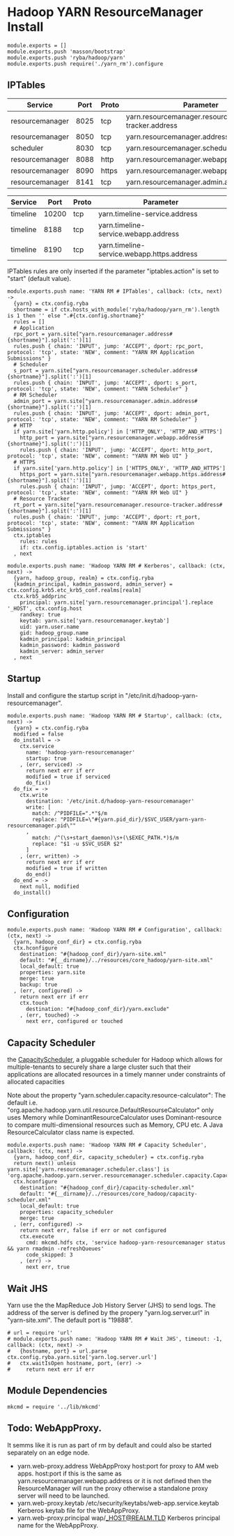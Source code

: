 
# Hadoop YARN ResourceManager Install

    module.exports = []
    module.exports.push 'masson/bootstrap'
    module.exports.push 'ryba/hadoop/yarn'
    module.exports.push require('./yarn_rm').configure

## IPTables

| Service    | Port | Proto  | Parameter                  |
|------------|------|--------|----------------------------|
| resourcemanager | 8025  | tcp    | yarn.resourcemanager.resource-tracker.address | x
| resourcemanager | 8050  | tcp    | yarn.resourcemanager.address                  | x
| scheduler       | 8030  | tcp    | yarn.resourcemanager.scheduler.address        | x
| resourcemanager | 8088  | http   | yarn.resourcemanager.webapp.address           | x
| resourcemanager | 8090  | https  | yarn.resourcemanager.webapp.https.address     | 
| resourcemanager | 8141  | tcp    | yarn.resourcemanager.admin.address            | x

| Service    | Port | Proto  | Parameter                  |
|------------|------|--------|----------------------------|
| timeline | 10200 | tcp    | yarn.timeline-service.address                 | 
| timeline | 8188  | tcp    | yarn.timeline-service.webapp.address          | x
| timeline | 8190  | tcp    | yarn.timeline-service.webapp.https.address    | x

IPTables rules are only inserted if the parameter "iptables.action" is set to 
"start" (default value).

    module.exports.push name: 'YARN RM # IPTables', callback: (ctx, next) ->
      {yarn} = ctx.config.ryba
      shortname = if ctx.hosts_with_module('ryba/hadoop/yarn_rm').length is 1 then '' else ".#{ctx.config.shortname}"
      rules = []
      # Application
      rpc_port = yarn.site["yarn.resourcemanager.address#{shortname}"].split(':')[1]
      rules.push { chain: 'INPUT', jump: 'ACCEPT', dport: rpc_port, protocol: 'tcp', state: 'NEW', comment: "YARN RM Application Submissions" }
      # Scheduler
      s_port = yarn.site["yarn.resourcemanager.scheduler.address#{shortname}"].split(':')[1]
      rules.push { chain: 'INPUT', jump: 'ACCEPT', dport: s_port, protocol: 'tcp', state: 'NEW', comment: "YARN Scheduler" }
      # RM Scheduler
      admin_port = yarn.site["yarn.resourcemanager.admin.address#{shortname}"].split(':')[1]
      rules.push { chain: 'INPUT', jump: 'ACCEPT', dport: admin_port, protocol: 'tcp', state: 'NEW', comment: "YARN RM Scheduler" }
      # HTTP
      if yarn.site['yarn.http.policy'] in ['HTTP_ONLY', 'HTTP_AND_HTTPS']
        http_port = yarn.site["yarn.resourcemanager.webapp.address#{shortname}"].split(':')[1]
        rules.push { chain: 'INPUT', jump: 'ACCEPT', dport: http_port, protocol: 'tcp', state: 'NEW', comment: "YARN RM Web UI" }
      # HTTPS
      if yarn.site['yarn.http.policy'] in ['HTTPS_ONLY', 'HTTP_AND_HTTPS']
        https_port = yarn.site["yarn.resourcemanager.webapp.https.address#{shortname}"].split(':')[1]
        rules.push { chain: 'INPUT', jump: 'ACCEPT', dport: https_port, protocol: 'tcp', state: 'NEW', comment: "YARN RM Web UI" }
      # Resource Tracker
      rt_port = yarn.site["yarn.resourcemanager.resource-tracker.address#{shortname}"].split(':')[1]
      rules.push { chain: 'INPUT', jump: 'ACCEPT', dport: rt_port, protocol: 'tcp', state: 'NEW', comment: "YARN RM Application Submissions" }
      ctx.iptables
        rules: rules
        if: ctx.config.iptables.action is 'start'
      , next

    module.exports.push name: 'Hadoop YARN RM # Kerberos', callback: (ctx, next) ->
      {yarn, hadoop_group, realm} = ctx.config.ryba
      {kadmin_principal, kadmin_password, admin_server} = ctx.config.krb5.etc_krb5_conf.realms[realm]
      ctx.krb5_addprinc 
        principal: yarn.site['yarn.resourcemanager.principal'].replace '_HOST', ctx.config.host
        randkey: true
        keytab: yarn.site['yarn.resourcemanager.keytab']
        uid: yarn.user.name
        gid: hadoop_group.name
        kadmin_principal: kadmin_principal
        kadmin_password: kadmin_password
        kadmin_server: admin_server
      , next

## Startup

Install and configure the startup script in 
"/etc/init.d/hadoop-yarn-resourcemanager".

    module.exports.push name: 'Hadoop YARN RM # Startup', callback: (ctx, next) ->
      {yarn} = ctx.config.ryba
      modified = false
      do_install = ->
        ctx.service
          name: 'hadoop-yarn-resourcemanager'
          startup: true
        , (err, serviced) ->
          return next err if err
          modified = true if serviced
          do_fix()
      do_fix = ->
        ctx.write
          destination: '/etc/init.d/hadoop-yarn-resourcemanager'
          write: [
            match: /^PIDFILE=".*"$/m
            replace: "PIDFILE=\"#{yarn.pid_dir}/$SVC_USER/yarn-yarn-resourcemanager.pid\""
          ,
            match: /^(\s+start_daemon)\s+(\$EXEC_PATH.*)$/m
            replace: "$1 -u $SVC_USER $2"
          ]
        , (err, written) ->
          return next err if err
          modified = true if written
          do_end()
      do_end = ->
        next null, modified
      do_install()

## Configuration

    module.exports.push name: 'Hadoop YARN RM # Configuration', callback: (ctx, next) ->
      {yarn, hadoop_conf_dir} = ctx.config.ryba
      ctx.hconfigure
        destination: "#{hadoop_conf_dir}/yarn-site.xml"
        default: "#{__dirname}/../resources/core_hadoop/yarn-site.xml"
        local_default: true
        properties: yarn.site
        merge: true
        backup: true
      , (err, configured) ->
        return next err if err
        ctx.touch
          destination: "#{hadoop_conf_dir}/yarn.exclude"
        , (err, touched) ->
          next err, configured or touched

## Capacity Scheduler

the [CapacityScheduler][capacity], a pluggable scheduler for Hadoop which allows for
multiple-tenants to securely share a large cluster such that their applications
are allocated resources in a timely manner under constraints of allocated
capacities

Note about the property "yarn.scheduler.capacity.resource-calculator": The
default i.e. "org.apache.hadoop.yarn.util.resource.DefaultResourseCalculator"
only uses Memory while DominantResourceCalculator uses Dominant-resource to
compare multi-dimensional resources such as Memory, CPU etc. A Java
ResourceCalculator class name is expected.

    module.exports.push name: 'Hadoop YARN RM # Capacity Scheduler', callback: (ctx, next) ->
      {yarn, hadoop_conf_dir, capacity_scheduler} = ctx.config.ryba
      return next() unless yarn.site['yarn.resourcemanager.scheduler.class'] is 'org.apache.hadoop.yarn.server.resourcemanager.scheduler.capacity.CapacityScheduler'
      ctx.hconfigure
        destination: "#{hadoop_conf_dir}/capacity-scheduler.xml"
        default: "#{__dirname}/../resources/core_hadoop/capacity-scheduler.xml"
        local_default: true
        properties: capacity_scheduler
        merge: true
      , (err, configured) ->
        return next err, false if err or not configured
        ctx.execute
          cmd: mkcmd.hdfs ctx, 'service hadoop-yarn-resourcemanager status && yarn rmadmin -refreshQueues'
          code_skipped: 3
        , (err) ->
          next err, true

## Wait JHS

Yarn use the the MapReduce Job History Server (JHS) to send logs. The address of
the server is defined by the propery "yarn.log.server.url" in "yarn-site.xml".
The default port is "19888".

    # url = require 'url'
    # module.exports.push name: 'Hadoop YARN RM # Wait JHS', timeout: -1, callback: (ctx, next) ->
    #   {hostname, port} = url.parse ctx.config.ryba.yarn.site['yarn.log.server.url']
    #   ctx.waitIsOpen hostname, port, (err) ->
    #     return next err if err

## Module Dependencies

    mkcmd = require '../lib/mkcmd'

## Todo: WebAppProxy.   

It semms like it is run as part of rm by default and could also be started
separately on an edge node.   

*   yarn.web-proxy.address    WebAppProxy                                   host:port for proxy to AM web apps. host:port if this is the same as yarn.resourcemanager.webapp.address or it is not defined then the ResourceManager will run the proxy otherwise a standalone proxy server will need to be launched.
*   yarn.web-proxy.keytab     /etc/security/keytabs/web-app.service.keytab  Kerberos keytab file for the WebAppProxy.
*   yarn.web-proxy.principal  wap/_HOST@REALM.TLD                           Kerberos principal name for the WebAppProxy.


[capacity]: http://hadoop.apache.org/docs/r2.5.0/hadoop-yarn/hadoop-yarn-site/CapacityScheduler.html



